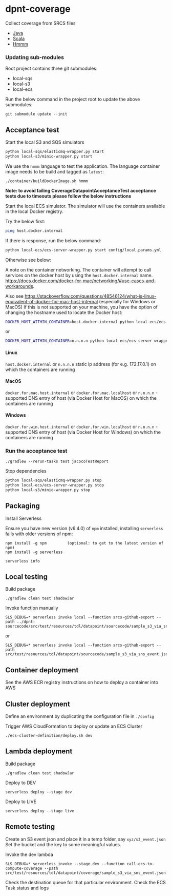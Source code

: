 # dpnt-coverage

Collect coverage from SRCS files

- [Java](./container/images/java/)
- [Scala](./container/images/scala/)
- [Hmmm](./container/images/hmmm/)

### Updating sub-modules

Root project contains three git submodules:

- local-sqs
- local-s3
- local-ecs

Run the below command in the project root to update the above submodules:
 
```
git submodule update --init
```

## Acceptance test

Start the local S3 and SQS simulators
```bash
python local-sqs/elasticmq-wrapper.py start
python local-s3/minio-wrapper.py start
```

We use the `hmmm` language to test the application.
The language container image needs to be build and tagged as `latest`:
```
./container/buildDockerImage.sh hmmm
```

**Note: to avoid failing CoverageDatapointAcceptanceTest acceptance tests due to timeouts please follow the below instructions** 

Start the local ECS simulator. The simulator will use the containers available in the local Docker registry.

Try the below first:

```bash 
ping host.docker.internal
```

If there is response, run the below command:

```bash
python local-ecs/ecs-server-wrapper.py start config/local.params.yml
```

Otherwise see below:

A note on the container networking. The container will attempt to call services on the docker host by using the `host.docker.internal` name.
https://docs.docker.com/docker-for-mac/networking/#use-cases-and-workarounds. 

Also see https://stackoverflow.com/questions/48546124/what-is-linux-equivalent-of-docker-for-mac-host-internal (especially for Windows or MacOS)
If this is not supported on your machine, you have the option of changing the hostname used to locate the Docker host:
```bash
DOCKER_HOST_WITHIN_CONTAINER=host.docker.internal python local-ecs/ecs-server-wrapper.py start config/local.params.yml
```
or

```bash
DOCKER_HOST_WITHIN_CONTAINER=n.n.n.n python local-ecs/ecs-server-wrapper.py start config/local.params.yml
```

#### Linux
`host.docker.internal` or `n.n.n.n` static ip address (for e.g. 172.17.0.1) on which the containers are running  

#### MacOS
`docker.for.mac.host.internal` or `docker.for.mac.localhost` or `n.n.n.n` - supported DNS entry of host (via Docker Host for MacOS) on which the containers are running 

#### Windows
`docker.for.win.host.internal` or `docker.for.win.localhost` or `n.n.n.n` - supported DNS entry of host (via Docker Host for Windows) on which the containers are running

### Run the acceptance test

```
./gradlew --rerun-tasks test jacocoTestReport
```

Stop dependencies
```bash
python local-sqs/elasticmq-wrapper.py stop
python local-ecs/ecs-server-wrapper.py stop
python local-s3/minio-wrapper.py stop
```

## Packaging

Install Serverless

Ensure you have new version (v6.4.0) of `npm` installed, installing `serverless` fails with older versions of npm:
 
```
npm install -g npm         (optional: to get to the latest version of npm)
npm install -g serverless

serverless info
```

## Local testing

Build package
```
./gradlew clean test shadowJar
```

Invoke function manually
```
SLS_DEBUG=* serverless invoke local --function srcs-github-export --path ../dpnt-sourcecode/src/test/resources/tdl/datapoint/sourcecode/sample_s3_via_sns_event.json
```
or

```
SLS_DEBUG=* serverless invoke local --function srcs-github-export --path src/test/resources/tdl/datapoint/sourcecode/sample_s3_via_sns_event.json
```

## Container deployment

See the AWS ECR registry instructions on how to deploy a container into AWS


## Cluster deployment

Define an environment by duplicating the configuration file in `./config`

Trigger AWS CloudFormation to deploy or update an ECS Cluster
```
./ecs-cluster-definition/deploy.sh dev
```

## Lambda deployment

Build package
```
./gradlew clean test shadowJar
```

Deploy to DEV
```
serverless deploy --stage dev
```

Deploy to LIVE
```
serverless deploy --stage live
```

## Remote testing

Create an S3 event json and place it in a temp folder, say `xyz/s3_event.json`
Set the bucket and the key to some meaningful values.

Invoke the dev lambda
```
SLS_DEBUG=* serverless invoke --stage dev --function call-ecs-to-compute-coverage --path src/test/resources/tdl/datapoint/coverage/sample_s3_via_sns_event.json
```

Check the destination queue for that particular environment.
Check the ECS Task status and logs
